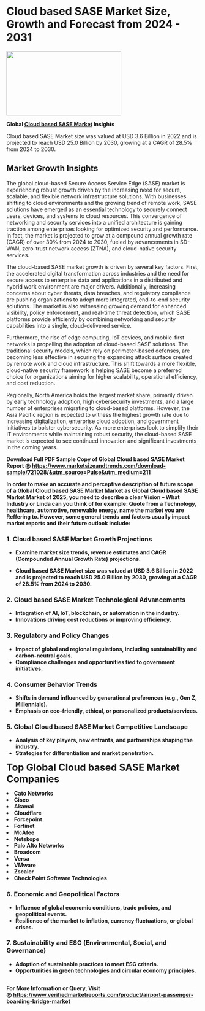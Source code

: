<H1>Cloud based SASE Market Size, Growth and Forecast from 2024 - 2031</H1><img class="aligncenter size-medium wp-image-584254" src="https://thirdeyenews.in/wp-content/uploads/2024/09/Global-Market-Research-300x168.jpeg" alt="" width="300" height="168" /><p><strong>Global&nbsp;<a href="https://www.marketsizeandtrends.com/download-sample/721028/&amp;utm_source=Pulse&amp;utm_medium=211">Cloud based SASE Market</a> Insights</strong></p><p>Cloud based SASE Market size was valued at USD 3.6 Billion in 2022 and is projected to reach USD 25.0 Billion by 2030, growing at a CAGR of 28.5% from 2024 to 2030.</p><p><h2>Market Growth Insights</h2> <p>The global cloud-based Secure Access Service Edge (SASE) market is experiencing robust growth driven by the increasing need for secure, scalable, and flexible network infrastructure solutions. With businesses shifting to cloud environments and the growing trend of remote work, SASE solutions have emerged as an essential technology to securely connect users, devices, and systems to cloud resources. This convergence of networking and security services into a unified architecture is gaining traction among enterprises looking for optimized security and performance. In fact, the market is projected to grow at a compound annual growth rate (CAGR) of over 30% from 2024 to 2030, fueled by advancements in SD-WAN, zero-trust network access (ZTNA), and cloud-native security services.</p> <p><strong></strong></p> <p>The cloud-based SASE market growth is driven by several key factors. First, the accelerated digital transformation across industries and the need for secure access to enterprise data and applications in a distributed and hybrid work environment are major drivers. Additionally, increasing concerns about cyber threats, data breaches, and regulatory compliance are pushing organizations to adopt more integrated, end-to-end security solutions. The market is also witnessing growing demand for enhanced visibility, policy enforcement, and real-time threat detection, which SASE platforms provide efficiently by combining networking and security capabilities into a single, cloud-delivered service.</p> <p>Furthermore, the rise of edge computing, IoT devices, and mobile-first networks is propelling the adoption of cloud-based SASE solutions. The traditional security models, which rely on perimeter-based defenses, are becoming less effective in securing the expanding attack surface created by remote work and cloud infrastructure. This shift towards a more flexible, cloud-native security framework is helping SASE become a preferred choice for organizations aiming for higher scalability, operational efficiency, and cost reduction.</p> <p>Regionally, North America holds the largest market share, primarily driven by early technology adoption, high cybersecurity investments, and a large number of enterprises migrating to cloud-based platforms. However, the Asia Pacific region is expected to witness the highest growth rate due to increasing digitalization, enterprise cloud adoption, and government initiatives to bolster cybersecurity. As more enterprises look to simplify their IT environments while maintaining robust security, the cloud-based SASE market is expected to see continued innovation and significant investments in the coming years.</p> <p><strong></p><p><span class=""><strong>Download Full PDF Sample Copy of Global Cloud based SASE Market Report</strong> @ <a href="https://www.marketsizeandtrends.com/download-sample/721028/&amp;utm_source=Pulse&amp;utm_medium=211" target="_blank">https://www.marketsizeandtrends.com/download-sample/721028/&amp;utm_source=Pulse&amp;utm_medium=211</a></span></p><p>In order to make an accurate and perceptive description of future scope of a Global&nbsp;Cloud based SASE Market Market as Global&nbsp;Cloud based SASE Market Market of 2025, you need to describe a clear Vision &ndash; What Industry or Linda can you think of for example: Quote from a Technology, healthcare, automotive, renewable energy, name the market you are Reffering to. However, some general trends and factors usually impact market reports and their future outlook include:</p><h3>1.&nbsp;<strong>Cloud based SASE Market Growth Projections</strong></h3><ul><li>Examine market size trends, revenue estimates and CAGR (Compounded Annual Growth Rate) projections.</li><li><p>Cloud based SASE Market size was valued at USD 3.6 Billion in 2022 and is projected to reach USD 25.0 Billion by 2030, growing at a CAGR of 28.5% from 2024 to 2030.</p></li></ul><h3>2.&nbsp;<strong>Cloud based SASE Market Technological Advancements</strong></h3><ul><li>Integration of AI, IoT, blockchain, or automation in the industry.</li><li>Innovations driving cost reductions or improving efficiency.</li></ul><h3>3.&nbsp;<strong>Regulatory and Policy Changes</strong></h3><ul><li>Impact of global and regional regulations, including sustainability and carbon-neutral goals.</li><li>Compliance challenges and opportunities tied to government initiatives.</li></ul><h3>4.&nbsp;<strong>Consumer Behavior Trends</strong></h3><ul><li>Shifts in demand influenced by generational preferences (e.g., Gen Z, Millennials).</li><li>Emphasis on eco-friendly, ethical, or personalized products/services.</li></ul><h3>5.&nbsp;<strong>Global Cloud based SASE Market Competitive Landscape</strong></h3><ul><li>Analysis of key players, new entrants, and partnerships shaping the industry.</li><li>Strategies for differentiation and market penetration.</li></ul><p data-pm-slice="1 1 []"><span style="color: inherit; font-family: inherit; font-size: 25px;">Top Global Cloud based SASE Market Companies</span></p><div class="" data-test-id=""><p><li>Cato Networks</li><li> Cisco</li><li> Akamai</li><li> Cloudflare</li><li> Forcepoint</li><li> Fortinet</li><li> McAfee</li><li> Netskope</li><li> Palo Alto Networks</li><li> Broadcom</li><li> Versa</li><li> VMware</li><li> Zscaler</li><li> Check Point Software Technologies</li></p></div><h3>6.&nbsp;<strong>Economic and Geopolitical Factors</strong></h3><ul><li>Influence of global economic conditions, trade policies, and geopolitical events.</li><li>Resilience of the market to inflation, currency fluctuations, or global crises.</li></ul><h3>7.&nbsp;<strong>Sustainability and ESG (Environmental, Social, and Governance)</strong></h3><ul><li>Adoption of sustainable practices to meet ESG criteria.</li><li>Opportunities in green technologies and circular economy principles.</li></ul><h2><strong style="font-size: 14px;">For More Information or Query, Visit @&nbsp;</strong><a style="background-color: #ffffff; font-size: 14px;" href="https://www.marketsizeandtrends.com/report/cloud-based-sase-market/" target="_blank">https://www.verifiedmarketreports.com/product/airport-passenger-boarding-bridge-market</a></h2>
